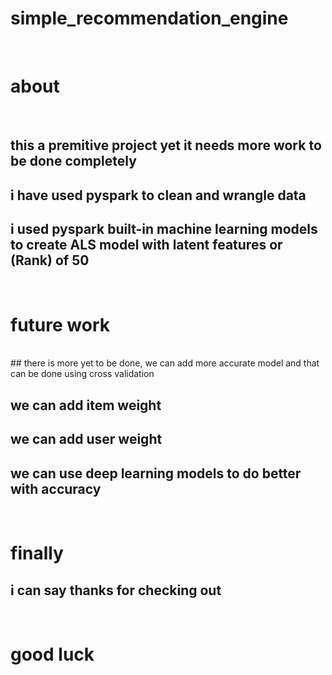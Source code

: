 # simple_recommendation_engine

<br/>

# about

<br/>

## this a premitive project yet it needs more work to be done completely

## i have used pyspark to clean and wrangle data

## i used pyspark built-in machine learning models to create ALS model with latent features or (Rank) of 50 

<br/>

# future work

<br/>
## there is more yet to be done, we can add more accurate model and that can be done using cross validation

## we can add item weight

## we can add user weight

## we can use deep learning models to do better with accuracy

<br/>

# finally 

## i can say thanks for checking out 

<br/>

# good luck
